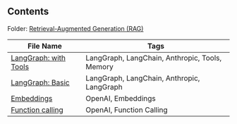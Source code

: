 ## Contents

Folder: [Retrieval-Augmented Generation (RAG)](rag/)

| File Name                  | Tags |
| --------------------- | ------------ |
| [LangGraph: with Tools](rag/rag-agent-anthropic-langgraph-tools.ipynb) | LangGraph, LangChain, Anthropic, Tools, Memory |
| [LangGraph: Basic](rag/rag-agent-anthropic-langgraph-basic.ipynb)      | LangGraph, LangChain, Anthropic, LangGraph |
| [Embeddings](rag/rag-chatbot-openai-embeddings.ipynb)                  | OpenAI, Embeddings |
| [Function calling](rag/rag-chatbot-openai-funccal.ipynb)               | OpenAI, Function Calling |